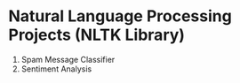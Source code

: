 # Natural Language Processing Projects (NLTK Library)

1. Spam Message Classifier
2. Sentiment Analysis
